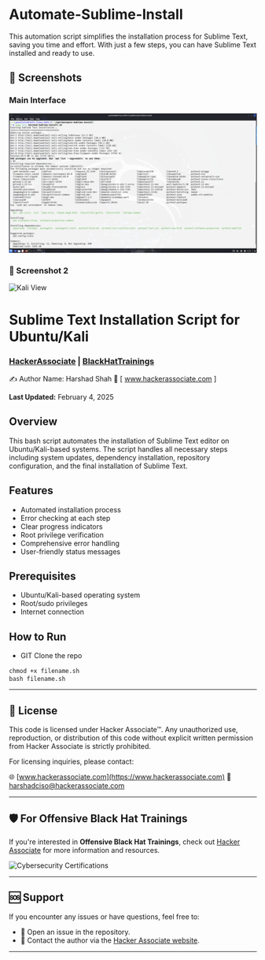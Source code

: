 # Automate-Sublime-Install
This automation script simplifies the installation process for Sublime Text, saving you time and effort. With just a few steps, you can have Sublime Text installed and ready to use.

## 📸 Screenshots

### Main Interface
![Main Interface](https://github.com/hackerassociate/Automate-Sublime-Install/blob/main/Install-Screenshot-1.png)

### 🌳 Screenshot 2 
![Kali View](https://github.com/hackerassociate/json-analyzer-for-pentester/blob/main/Tree.png)


# Sublime Text Installation Script for Ubuntu/Kali
### [HackerAssociate](https://hackerassociate.com) | [BlackHatTrainings](https://blackhattrainings.com)

✍️ Author
Name: Harshad Shah  👤  [ www.hackerassociate.com ] 

**Last Updated:** February 4, 2025

## Overview
This bash script automates the installation of Sublime Text editor on Ubuntu/Kali-based systems. The script handles all necessary steps including system updates, dependency installation, repository configuration, and the final installation of Sublime Text.

## Features
- Automated installation process
- Error checking at each step
- Clear progress indicators
- Root privilege verification
- Comprehensive error handling
- User-friendly status messages

## Prerequisites
- Ubuntu/Kali-based operating system
- Root/sudo privileges
- Internet connection

## How to Run
- GIT Clone the repo

```
chmod +x filename.sh
bash filename.sh
```
---

## 📜 License
This code is licensed under Hacker Associate™. Any unauthorized use, reproduction, or distribution of this code without explicit written permission from Hacker Associate is strictly prohibited. 

For licensing inquiries, please contact:

🌐 [www.hackerassociate.com](https://www.hackerassociate.com)
📧 harshadciso@hackerassociate.com

---

## 🛡️ For Offensive Black Hat Trainings

If you're interested in **Offensive Black Hat Trainings**, check out [Hacker Associate](https://www.hackerassociate.com) for more information and resources.

![Cybersecurity Certifications](https://github.com/hackerassociate/json-analyzer-for-pentester/blob/main/certification.png)

---

## 🆘 Support

If you encounter any issues or have questions, feel free to:
- 🐛 Open an issue in the repository.
- 📧 Contact the author via the [Hacker Associate website](https://www.hackerassociate.com).

---
